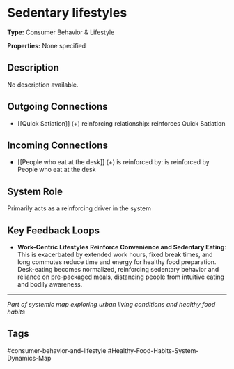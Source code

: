 # Sedentary lifestyles

**Type:** Consumer Behavior & Lifestyle

**Properties:** None specified

## Description
No description available.

## Outgoing Connections
- [[Quick Satiation]] (+) reinforcing relationship: reinforces Quick Satiation

## Incoming Connections
- [[People who eat at the desk]] (+) is reinforced by: is reinforced by People who eat at the desk

## System Role
Primarily acts as a reinforcing driver in the system

## Key Feedback Loops
- **Work-Centric Lifestyles Reinforce Convenience and Sedentary Eating**: This is exacerbated by extended work hours, fixed break times, and long commutes reduce time and energy for healthy food preparation. Desk-eating becomes normalized, reinforcing sedentary behavior and reliance on pre-packaged meals, distancing people from intuitive eating and bodily awareness.

---
*Part of systemic map exploring urban living conditions and healthy food habits*

## Tags
#consumer-behavior-and-lifestyle #Healthy-Food-Habits-System-Dynamics-Map
